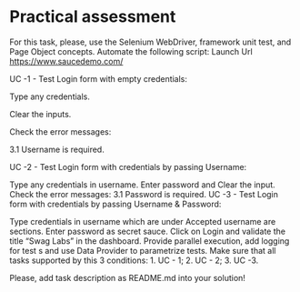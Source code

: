 # Practical assessment

For this task, please, use the Selenium WebDriver, framework unit test, and Page Object concepts. Automate the following script: Launch Url https://www.saucedemo.com/

UC -1 - Test Login form with empty credentials:

Type any credentials.

Clear the inputs.

Check the error messages:

3.1 Username is required.

UC -2 - Test Login form with credentials by passing Username:

Type any credentials in username.
Enter password and Clear the input.
Check the error messages:
3.1 Password is required.
UC -3 - Test Login form with credentials by passing Username & Password:

Type credentials in username which are under Accepted username are sections.
Enter password as secret sauce.
Click on Login and validate the title “Swag Labs” in the dashboard.
Provide parallel execution, add logging for test s and use Data Provider to parametrize tests. Make sure that all tasks supported by this 3 conditions: 1. UC - 1; 2. UC - 2; 3. UC -3.

Please, add task description as README.md into your solution!

